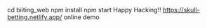 cd biiting_web
npm install
npm start
Happy Hacking!!
https://skull-betting.netlify.app/  online demo
